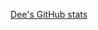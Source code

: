 [Dee's GitHub stats](https://github-readme-stats.vercel.app/api?username=deebot10&theme=jolly&show_icons=true)

